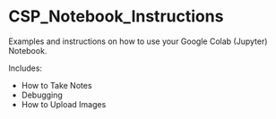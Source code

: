 # CSP_Notebook_Instructions
Examples and instructions on how to use your Google Colab (Jupyter) Notebook.

Includes:
- How to Take Notes
- Debugging
- How to Upload Images
